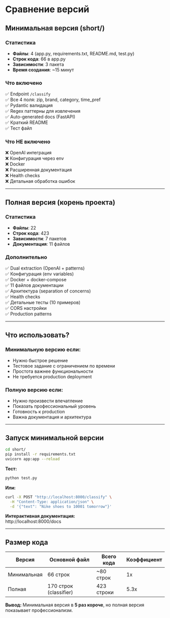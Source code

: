 # Сравнение версий

## Минимальная версия (short/)

### Статистика
- **Файлы**: 4 (app.py, requirements.txt, README.md, test.py)
- **Строк кода**: 66 в app.py
- **Зависимости**: 3 пакета
- **Время создания**: ~15 минут

### Что включено
✅ Endpoint `/classify`  
✅ Все 4 поля: zip, brand, category, time_pref  
✅ Pydantic валидация  
✅ Regex паттерны для извлечения  
✅ Auto-generated docs (FastAPI)  
✅ Краткий README  
✅ Тест файл  

### Что НЕ включено
❌ OpenAI интеграция  
❌ Конфигурация через env  
❌ Docker  
❌ Расширенная документация  
❌ Health checks  
❌ Детальная обработка ошибок  

---

## Полная версия (корень проекта)

### Статистика
- **Файлы**: 22
- **Строк кода**: 423
- **Зависимости**: 7 пакетов
- **Документация**: 11 файлов

### Дополнительно
✅ Dual extraction (OpenAI + patterns)  
✅ Конфигурация (env variables)  
✅ Docker + docker-compose  
✅ 11 файлов документации  
✅ Архитектура (separation of concerns)  
✅ Health checks  
✅ Детальные тесты (10 примеров)  
✅ CORS настройки  
✅ Production patterns  

---

## Что использовать?

### Минимальную версию если:
- Нужно быстрое решение
- Тестовое задание с ограничением по времени
- Простота важнее функциональности
- Не требуется production deployment

### Полную версию если:
- Нужно произвести впечатление
- Показать профессиональный уровень
- Готовность к production
- Важна документация и архитектура

---

## Запуск минимальной версии

```bash
cd short/
pip install -r requirements.txt
uvicorn app:app --reload
```

**Тест:**
```bash
python test.py
```

**Или:**
```bash
curl -X POST "http://localhost:8000/classify" \
  -H "Content-Type: application/json" \
  -d '{"text": "Nike shoes to 10001 tomorrow"}'
```

**Интерактивная документация:**  
http://localhost:8000/docs

---

## Размер кода

| Версия | Основной файл | Всего кода | Коэффициент |
|--------|---------------|------------|-------------|
| Минимальная | 66 строк | ~80 строк | 1x |
| Полная | 170 строк (classifier) | 423 строки | 5.3x |

**Вывод:** Минимальная версия в **5 раз короче**, но полная версия показывает профессионализм.


